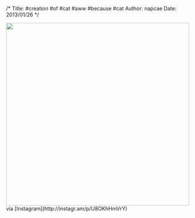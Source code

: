/*
Title: #creation #of #cat #aww #because #cat
Author: napcae
Date: 2013/01/26
*/

<img src="http://distilleryimage0.s3.amazonaws.com/cd5ed400679511e2b8f522000a1fbce9_7.jpg" width="500" class="img-polaroid"/>  
via [Instagram](http://instagr.am/p/U8OKhHmVrY)
